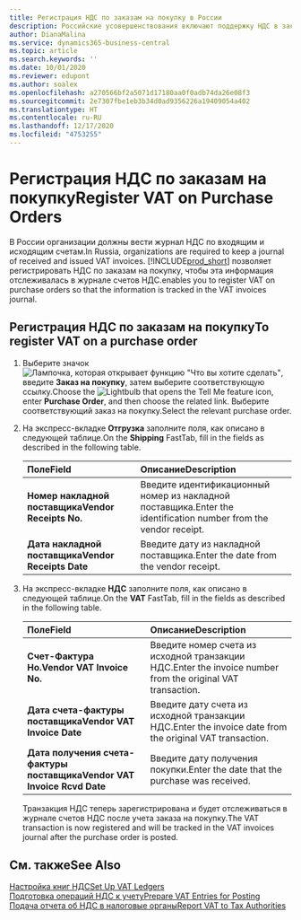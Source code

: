 ```yaml
---
title: Регистрация НДС по заказам на покупку в России
description: Российские усовершенствования включают поддержку НДС в заказах на покупку.
author: DianaMalina
ms.service: dynamics365-business-central
ms.topic: article
ms.search.keywords: ''
ms.date: 10/01/2020
ms.reviewer: edupont
ms.author: soalex
ms.openlocfilehash: a270566bf2a5071d17180aa0f0adb74da26e08f3
ms.sourcegitcommit: 2e7307fbe1eb3b34d0ad9356226a19409054a402
ms.translationtype: HT
ms.contentlocale: ru-RU
ms.lasthandoff: 12/17/2020
ms.locfileid: "4753255"
---
```

# <a name="register-vat-on-purchase-orders"></a><span data-ttu-id="2831a-103">Регистрация НДС по заказам на покупку</span><span class="sxs-lookup"><span data-stu-id="2831a-103">Register VAT on Purchase Orders</span></span>

<span data-ttu-id="2831a-104">В России организации должны вести журнал НДС по входящим и исходящим счетам.</span><span class="sxs-lookup"><span data-stu-id="2831a-104">In Russia, organizations are required to keep a journal of received and issued VAT invoices.</span></span> [!INCLUDE[prod_short](../../includes/prod_short.md)] <span data-ttu-id="2831a-105">позволяет регистрировать НДС по заказам на покупку, чтобы эта информация отслеживалась в журнале счетов НДС.</span><span class="sxs-lookup"><span data-stu-id="2831a-105">enables you to register VAT on purchase orders so that the information is tracked in the VAT invoices journal.</span></span>

## <a name="to-register-vat-on-a-purchase-order"></a><span data-ttu-id="2831a-106">Регистрация НДС по заказам на покупку</span><span class="sxs-lookup"><span data-stu-id="2831a-106">To register VAT on a purchase order</span></span>

1. <span data-ttu-id="2831a-107">Выберите значок ![Лампочка, которая открывает функцию "Что вы хотите сделать"](../../media/ui-search/search_small.png "Что вы хотите сделать"), введите **Заказ на покупку**, затем выберите соответствующую ссылку.</span><span class="sxs-lookup"><span data-stu-id="2831a-107">Choose the ![Lightbulb that opens the Tell Me feature](../../media/ui-search/search_small.png "Tell me what you want to do") icon, enter **Purchase Order**, and then choose the related link.</span></span> <span data-ttu-id="2831a-108">Выберите соответствующий заказ на покупку.</span><span class="sxs-lookup"><span data-stu-id="2831a-108">Select the relevant purchase order.</span></span>

2. <span data-ttu-id="2831a-109">На экспресс-вкладке **Отгрузка** заполните поля, как описано в следующей таблице.</span><span class="sxs-lookup"><span data-stu-id="2831a-109">On the **Shipping** FastTab, fill in the fields as described in the following table.</span></span>

   | <span data-ttu-id="2831a-110">Поле</span><span class="sxs-lookup"><span data-stu-id="2831a-110">Field</span></span>                    | <span data-ttu-id="2831a-111">Описание</span><span class="sxs-lookup"><span data-stu-id="2831a-111">Description</span></span>                                              |
   | :----------------------- | :------------------------------------------------------- |
   | <span data-ttu-id="2831a-112">**Номер накладной поставщика**</span><span class="sxs-lookup"><span data-stu-id="2831a-112">**Vendor Receipts No.**</span></span>  | <span data-ttu-id="2831a-113">Введите идентификационный номер из накладной поставщика.</span><span class="sxs-lookup"><span data-stu-id="2831a-113">Enter the identification number from the vendor receipt.</span></span> |
   | <span data-ttu-id="2831a-114">**Дата накладной поставщика**</span><span class="sxs-lookup"><span data-stu-id="2831a-114">**Vendor Receipts Date**</span></span> | <span data-ttu-id="2831a-115">Введите дату из накладной поставщика.</span><span class="sxs-lookup"><span data-stu-id="2831a-115">Enter the date from the vendor receipt.</span></span>                  |

3. <span data-ttu-id="2831a-116">На экспресс-вкладке **НДС** заполните поля, как описано в следующей таблице.</span><span class="sxs-lookup"><span data-stu-id="2831a-116">On the **VAT** FastTab, fill in the fields as described in the following table.</span></span>

   | <span data-ttu-id="2831a-117">Поле</span><span class="sxs-lookup"><span data-stu-id="2831a-117">Field</span></span>                            | <span data-ttu-id="2831a-118">Описание</span><span class="sxs-lookup"><span data-stu-id="2831a-118">Description</span></span>                                                 |
   | :------------------------------- | :---------------------------------------------------------- |
   | <span data-ttu-id="2831a-119">**Счет-Фактура Но.**</span><span class="sxs-lookup"><span data-stu-id="2831a-119">**Vendor VAT Invoice No.**</span></span>       | <span data-ttu-id="2831a-120">Введите номер счета из исходной транзакции НДС.</span><span class="sxs-lookup"><span data-stu-id="2831a-120">Enter the invoice number from the original VAT transaction.</span></span> |
   | <span data-ttu-id="2831a-121">**Дата счета-фактуры поставщика**</span><span class="sxs-lookup"><span data-stu-id="2831a-121">**Vendor VAT Invoice Date**</span></span>      | <span data-ttu-id="2831a-122">Введите дату счета из исходной транзакции НДС.</span><span class="sxs-lookup"><span data-stu-id="2831a-122">Enter the invoice date from the original VAT transaction.</span></span>   |
   | <span data-ttu-id="2831a-123">**Дата получения счета-фактуры поставщика**</span><span class="sxs-lookup"><span data-stu-id="2831a-123">**Vendor VAT Invoice Rcvd Date**</span></span> | <span data-ttu-id="2831a-124">Введите дату получения покупки.</span><span class="sxs-lookup"><span data-stu-id="2831a-124">Enter the date that the purchase was received.</span></span>              |

   <span data-ttu-id="2831a-125">Транзакция НДС теперь зарегистрирована и будет отслеживаться в журнале счетов НДС после учета заказа на покупку.</span><span class="sxs-lookup"><span data-stu-id="2831a-125">The VAT transaction is now registered and will be tracked in the VAT invoices journal after the purchase order is posted.</span></span>

## <a name="see-also"></a><span data-ttu-id="2831a-126">См. также</span><span class="sxs-lookup"><span data-stu-id="2831a-126">See Also</span></span>

[<span data-ttu-id="2831a-127">Настройка книг НДС</span><span class="sxs-lookup"><span data-stu-id="2831a-127">Set Up VAT Ledgers</span></span>](How-to-Set-Up-VAT-Ledgers.md)  
[<span data-ttu-id="2831a-128">Подготовка операций НДС к учету</span><span class="sxs-lookup"><span data-stu-id="2831a-128">Prepare VAT Entries for Posting</span></span>](How-to-Prepare-VAT-Entries-for-Posting.md)  
[<span data-ttu-id="2831a-129">Подача отчета об НДС в налоговые органы</span><span class="sxs-lookup"><span data-stu-id="2831a-129">Report VAT to Tax Authorities</span></span>](../../finance-how-report-vat.md)  
